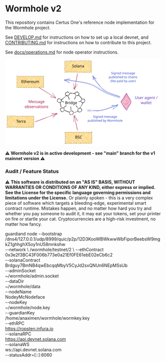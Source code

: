 # Wormhole v2

This repository contains Certus One's reference node implementation for the Wormhole project.

See [DEVELOP.md](DEVELOP.md) for instructions on how to set up a local devnet, and
[CONTRIBUTING.md](CONTRIBUTING.md) for instructions on how to contribute to this project.

See [docs/operations.md](docs/operations.md) for node operator instructions.

![](docs/images/overview.svg)

⚠ **Wormhole v2 is in active development - see "main" branch for the v1 mainnet version** ⚠

### Audit / Feature Status

⚠ **This software is distributed on an "AS IS" BASIS, WITHOUT WARRANTIES OR CONDITIONS OF ANY KIND, either express or
implied. See the License for the specific language governing permissions and limitations under the License.** Or plainly
spoken - this is a very complex piece of software which targets a bleeding-edge, experimental smart contract runtime.
Mistakes happen, and no matter how hard you try and whether you pay someone to audit it, it may eat your tokens, set
your printer on fire or startle your cat. Cryptocurrencies are a high-risk investment, no matter how fancy.

guardiand node --bootstrap /dns4/127.0.0.1/udp/8999/quic/p2p/12D3KooWBWkwwWbFiporBeebsW9mgkZ1ghhghX5oy1nU58mnkshw \
                --network \ 
                /wormhole/testnet/2 \ 
                --ethContract \
                0x3e2f3BC43F006b773e0a21Ef0FE61ebE02eCb6c2 \
                --solanaContract \
                Brdguy7BmNB4qwEbcqqMbyV5CyJd2sxQNUn6NEpMSsUb \
                --adminSocket \
                ~/wormhole/admin.socket \
                --dataDir \
                ~/wormhole/data \
                --nodeName \
                NodeyMcNodeface \
                --nodeKey \
                ~/wormhole/node.key \
                --guardianKey \
                /home/anaximen/wormhole/wormkey.key \
                --ethRPC \
                https://ropsten.infura.io \
                --solanaRPC \
                https://api.devnet.solana.com \
                --solanaWS \
                ws://api.devnet.solana.com \
                --statusAddr=[::]:6060